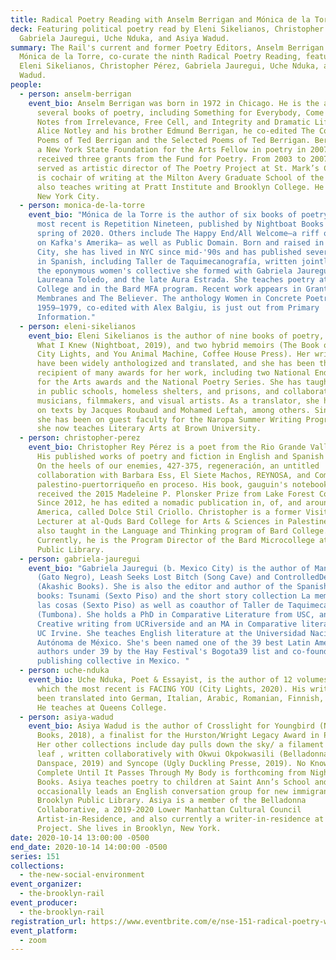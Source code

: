 ```yaml
---
title: Radical Poetry Reading with Anselm Berrigan and Mónica de la Torre
deck: Featuring political poetry read by Eleni Sikelianos, Christopher Pérez,
  Gabriela Jauregui, Uche Nduka, and Asiya Wadud.
summary: The Rail's current and former Poetry Editors, Anselm Berrigan and
  Mónica de la Torre, co-curate the ninth Radical Poetry Reading, featuring
  Eleni Sikelianos, Christopher Pérez, Gabriela Jauregui, Uche Nduka, and Asiya
  Wadud.
people:
  - person: anselm-berrigan
    event_bio: Anselm Berrigan was born in 1972 in Chicago. He is the author of
      several books of poetry, including Something for Everybody, Come in Alone,
      Notes from Irrelevance, Free Cell, and Integrity and Dramatic Life. With
      Alice Notley and his brother Edmund Berrigan, he co-edited The Collected
      Poems of Ted Berrigan and the Selected Poems of Ted Berrigan. Berrigan was
      a New York State Foundation for the Arts Fellow in poetry in 2007 and has
      received three grants from the Fund for Poetry. From 2003 to 2007, he
      served as artistic director of The Poetry Project at St. Mark’s Church. He
      is cochair of writing at the Milton Avery Graduate School of the Arts and
      also teaches writing at Pratt Institute and Brooklyn College. He lives in
      New York City.
  - person: monica-de-la-torre
    event_bio: "Mónica de la Torre is the author of six books of poetry of which the
      most recent is Repetition Nineteen, published by Nightboat Books in the
      spring of 2020. Others include The Happy End/All Welcome—a riff on a riff
      on Kafka's Amerika— as well as Public Domain. Born and raised in Mexico
      City, she has lived in NYC since mid-'90s and has published several books
      in Spanish, including Taller de Taquimecanografía, written jointly with
      the eponymous women's collective she formed with Gabriela Jauregui,
      Laureana Toledo, and the late Aura Estrada. She teaches poetry at Brooklyn
      College and in the Bard MFA program. Recent work appears in Granta 151:
      Membranes and The Believer. The anthology Women in Concrete Poetry
      1959–1979, co-edited with Alex Balgiu, is just out from Primary
      Information."
  - person: eleni-sikelianos
    event_bio: Eleni Sikelianos is the author of nine books of poetry, most recently
      What I Knew (Nightboat, 2019), and two hybrid memoirs (The Book of Jon,
      City Lights, and You Animal Machine, Coffee House Press). Her writings
      have been widely anthologized and translated, and she has been the happy
      recipient of many awards for her work, including two National Endowment
      for the Arts awards and the National Poetry Series. She has taught poetry
      in public schools, homeless shelters, and prisons, and collaborated with
      musicians, filmmakers, and visual artists. As a translator, she has worked
      on texts by Jacques Roubaud and Mohamed Leftah, among others. Since 1998,
      she has been on guest faculty for the Naropa Summer Writing Program, and
      she now teaches Literary Arts at Brown University.
  - person: christopher-perez
    event_bio: Christopher Rey Pérez is a poet from the Rio Grande Valley of Texas.
      His published works of poetry and fiction in English and Spanish include
      On the heels of our enemies, 427-375, regeneración, an untitled
      collaboration with Barbara Ess, El Siete Machos, REYNOSA, and Compendio
      palestino-puertorriqueño en proceso. His book, gauguin's notebook,
      received the 2015 Madeleine P. Plonsker Prize from Lake Forest College.
      Since 2012, he has edited a nomadic publication in, of, and around Latin
      America, called Dolce Stil Criollo. Christopher is a former Visiting
      Lecturer at al-Quds Bard College for Arts & Sciences in Palestine. He has
      also taught in the Language and Thinking program of Bard College.
      Currently, he is the Program Director of the Bard Microcollege at Brooklyn
      Public Library.
  - person: gabriela-jauregui
    event_bio: "Gabriela Jauregui (b. Mexico City) is the author of ManyFiestas
      (Gato Negro), Leash Seeks Lost Bitch (Song Cave) and ControlledDecay
      (Akashic Books). She is also the editor and author of the Spanish language
      books: Tsunami (Sexto Piso) and the short story collection La memoria de
      las cosas (Sexto Piso) as well as coauthor of Taller de Taquimecanografía
      (Tumbona). She holds a PhD in Comparative Literature from USC, an MFA in
      Creative writing from UCRiverside and an MA in Comparative literature from
      UC Irvine. She teaches English literature at the Universidad Nacional
      Autónoma de México. She's been named one of the 39 best Latin American
      authors under 39 by the Hay Festival's Bogota39 list and co-founded sur+
      publishing collective in Mexico. "
  - person: uche-nduka
    event_bio: Uche Nduka, Poet & Essayist, is the author of 12 volumes of poems of
      which the most recent is FACING YOU (City Lights, 2020). His writing has
      been translated into German, Italian, Arabic, Romanian, Finnish, French.
      He teaches at Queens College.
  - person: asiya-wadud
    event_bio: Asiya Wadud is the author of Crosslight for Youngbird (Nightboat
      Books, 2018), a finalist for the Hurston/Wright Legacy Award in Poetry.
      Her other collections include day pulls down the sky/ a filament in gold
      leaf , written collaboratively with Okwui Okpokwasili (Belladonna/
      Danspace, 2019) and Syncope (Ugly Duckling Presse, 2019). No Knowledge Is
      Complete Until It Passes Through My Body is forthcoming from Nightboat
      Books. Asiya teaches poetry to children at Saint Ann’s School and
      occasionally leads an English conversation group for new immigrants at the
      Brooklyn Public Library. Asiya is a member of the Belladonna
      Collaborative, a 2019-2020 Lower Manhattan Cultural Council
      Artist-in-Residence, and also currently a writer-in-residence at Danspace
      Project. She lives in Brooklyn, New York.
date: 2020-10-14 13:00:00 -0500
end_date: 2020-10-14 14:00:00 -0500
series: 151
collections:
  - the-new-social-environment
event_organizer:
  - the-brooklyn-rail
event_producer:
  - the-brooklyn-rail
registration_url: https://www.eventbrite.com/e/nse-151-radical-poetry-with-anselm-berrigan-and-monica-de-la-torre-tickets-124636349677
event_platform:
  - zoom
---
```

